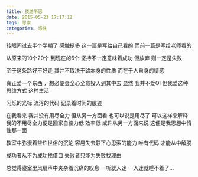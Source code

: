 ```yaml
---
title: 夜游所思
date: 2015-05-23 17:17:12
tags: 思索
categories: 感性
---
```

转眼间过去半个学期了  感触挺多  这一篇是写给自己看的  而前一篇是写给老师看的

从原来的10个20个  到现在的6个  坚持不一定意味着成功  但放弃  则一定是失败

至于这条路好不好走 其并不取决于路本身的性质 而在于人自身的情感

真正爱一个东西 ，想必便会全心全意投入到其中去  显然  我并不爱OI 但我爱这种思维方式 这种生活

闪烁的光标 流泻的代码 记录着时间的痕迹

在我看来  我并没有用尽全力  但从另一方面看  也可以说是用尽了  可以这样来解释  我的不用尽全力便是回家自控力低 效率低 或许从另一方面来说 这便是我思想中惰性那一面

教室中弥漫着些许世俗的沉沦  容易失去静下心思索的能力   唯有代码  才能从中解脱

成功者从不为成功找借口  失败者只能为失败找理由

总觉得寝室里风扇声中夹杂着沉痛的叹息  一听就入迷   一入迷就睡不着了...